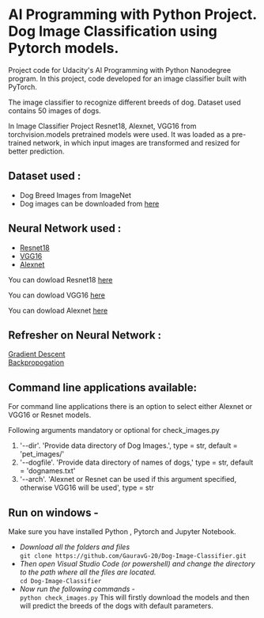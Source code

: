 # AI Programming with Python Project. Dog Image Classification using Pytorch models.

Project code for Udacity's AI Programming with Python Nanodegree program. In this project, code developed for an image classifier built with PyTorch.

The image classifier to recognize different breeds of dog. Dataset used contains 50 images of dogs.

In Image Classifier Project Resnet18, Alexnet, VGG16 from torchvision.models pretrained models were used. It was loaded as a pre-trained network, in which input images are transformed and resized for better prediction. 

## Dataset used :     
* Dog Breed Images from ImageNet        
* Dog images can be downloaded from [here](http://vision.stanford.edu/aditya86/ImageNetDogs/menu_frame.html)

## Neural Network used : 
* [Resnet18](https://resources.wolframcloud.com/NeuralNetRepository/search/?i=resnet18)
* [VGG16](https://resources.wolframcloud.com/NeuralNetRepository/resources/VGG-16-Trained-on-ImageNet-Competition-Data/)
* [Alexnet](https://www.kaggle.com/code/blurredmachine/alexnet-architecture-a-complete-guide/notebook)
       
You can dowload Resnet18 [here](https://www.kaggle.com/code/yhn112/resnet18-baseline-pytorch-ignite)

You can dowload VGG16 [here](https://www.kaggle.com/code/carloalbertobarbano/vgg16-transfer-learning-pytorch)

You can dowload Alexnet [here](https://www.kaggle.com/code/msripooja/dog-images-classification-using-keras-alexnet)

## Refresher on Neural Network :
[Gradient Descent](https://medium.com/secure-and-private-ai-writing-challenge/playing-with-gradient-descent-intuition-e5bde385078)   
[Backpropogation](https://medium.com/secure-and-private-ai-writing-challenge/playing-with-backpropagation-algorithm-intuition-10c42578a8e8)        


## Command line applications available:

For command line applications there is an option to select either Alexnet or VGG16 or Resnet models. 

Following arguments mandatory or optional for check_images.py 

1.	'--dir'. 'Provide data directory of Dog Images.', type = str, default = 'pet_images/'
2.  '--dogfile'. 'Provide data directory of names of dogs,' type = str, default = 'dognames.txt'
3.	'--arch'. 'Alexnet or Resnet can be used if this argument specified, otherwise VGG16 will be used', type = str


## Run on windows - 
Make sure you have installed Python , Pytorch and Jupyter Notebook.

* _Download all the folders and files_     
`git clone https://github.com/GauravG-20/Dog-Image-Classifier.git`              
* _Then open Visual Studio Code (or powershell) and change the directory to the path where all the files are located._       
`cd Dog-Image-Classifier`      
* _Now run the following commands_ -        
`python check_images.py`
This will firstly download the models and then will predict the breeds of the dogs with default parameters.       
